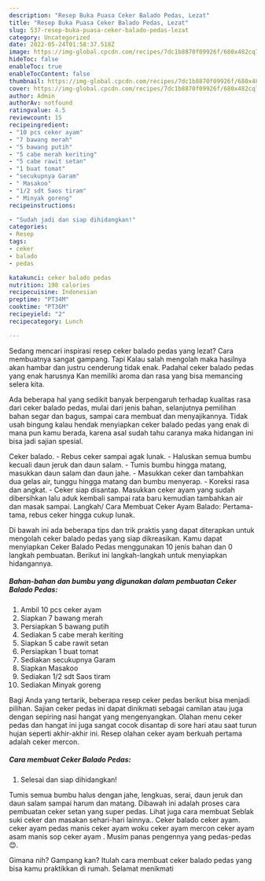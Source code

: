 ```yaml
---
description: "Resep Buka Puasa Ceker Balado Pedas, Lezat"
title: "Resep Buka Puasa Ceker Balado Pedas, Lezat"
slug: 537-resep-buka-puasa-ceker-balado-pedas-lezat
category: Uncategorized
date: 2022-05-24T01:58:37.518Z
image: https://img-global.cpcdn.com/recipes/7dc1b8870f09926f/680x482cq70/ceker-balado-pedas-foto-resep-utama.jpg
hideToc: false
enableToc: true
enableTocContent: false
thumbnail: https://img-global.cpcdn.com/recipes/7dc1b8870f09926f/680x482cq70/ceker-balado-pedas-foto-resep-utama.jpg
cover: https://img-global.cpcdn.com/recipes/7dc1b8870f09926f/680x482cq70/ceker-balado-pedas-foto-resep-utama.jpg
author: Admin
authorAv: notfound
ratingvalue: 4.5
reviewcount: 15
recipeingredient:
- "10 pcs ceker ayam"
- "7 bawang merah"
- "5 bawang putih"
- "5 cabe merah keriting"
- "5 cabe rawit setan"
- "1 buat tomat"
- "secukupnya Garam"
- " Masakoo"
- "1/2 sdt Saos tiram"
- " Minyak goreng"
recipeinstructions:

- "Sudah jadi dan siap dihidangkan!"
categories:
- Resep
tags:
- ceker
- balado
- pedas

katakunci: ceker balado pedas 
nutrition: 198 calories
recipecuisine: Indonesian
preptime: "PT34M"
cooktime: "PT36M"
recipeyield: "2"
recipecategory: Lunch

---
```



Sedang mencari inspirasi resep ceker balado pedas yang lezat? Cara membuatnya sangat gampang. Tapi Kalau salah mengolah maka hasilnya akan hambar dan justru cenderung tidak enak. Padahal ceker balado pedas yang enak harusnya Kan memiliki aroma dan rasa yang bisa memancing selera kita.


Ada beberapa hal yang sedikit banyak berpengaruh terhadap kualitas rasa dari ceker balado pedas, mulai dari jenis bahan, selanjutnya pemilihan bahan segar dan bagus, sampai cara membuat dan menyajikannya. Tidak usah bingung kalau hendak menyiapkan ceker balado pedas yang enak di mana pun kamu berada, karena asal sudah tahu caranya maka hidangan ini bisa jadi sajian spesial.

Ceker balado. - Rebus ceker sampai agak lunak. - Haluskan semua bumbu kecuali daun jeruk dan daun salam. - Tumis bumbu hingga matang, masukkan daun salam dan daun jahe. - Masukkan ceker dan tambahkan dua gelas air, tunggu hingga matang dan bumbu menyerap. - Koreksi rasa dan angkat. - Ceker siap disantap. Masukkan ceker ayam yang sudah dibersihkan lalu aduk kembali sampai rata baru kemudian tambahkan air dan masak sampai. Langkah/ Cara Membuat Ceker Ayam Balado: Pertama-tama, rebus ceker hingga cukup lunak.


Di bawah ini ada beberapa tips dan trik praktis yang dapat diterapkan untuk mengolah ceker balado pedas yang siap dikreasikan. Kamu dapat menyiapkan Ceker Balado Pedas menggunakan 10 jenis bahan dan 0 langkah pembuatan. Berikut ini langkah-langkah untuk menyiapkan hidangannya.

<!--inarticleads1-->

##### Bahan-bahan dan bumbu yang digunakan dalam pembuatan Ceker Balado Pedas:

1. Ambil 10 pcs ceker ayam
1. Siapkan 7 bawang merah
1. Persiapkan 5 bawang putih
1. Sediakan 5 cabe merah keriting
1. Siapkan 5 cabe rawit setan
1. Persiapkan 1 buat tomat
1. Sediakan secukupnya Garam
1. Siapkan  Masakoo
1. Sediakan 1/2 sdt Saos tiram
1. Sediakan  Minyak goreng


Bagi Anda yang tertarik, beberapa resep ceker pedas berikut bisa menjadi pilihan. Sajian ceker pedas ini dapat dinikmati sebagai camilan atau juga dengan sepiring nasi hangat yang mengenyangkan. Olahan menu ceker pedas dan hangat ini juga sangat cocok disantap di sore hari atau saat turun hujan seperti akhir-akhir ini. Resep olahan ceker ayam berkuah pertama adalah ceker mercon. 

<!--inarticleads2-->

##### Cara membuat Ceker Balado Pedas:


1. Selesai dan siap dihidangkan!

Tumis semua bumbu halus dengan jahe, lengkuas, serai, daun jeruk dan daun salam sampai harum dan matang. Dibawah ini adalah proses cara pembuatan ceker setan yang super pedas. Lihat juga cara membuat Seblak suki ceker dan masakan sehari-hari lainnya.. Ceker balado ceker ayam. ceker ayam pedas manis ceker ayam woku ceker ayam mercon ceker ayam asam manis sop ceker ayam . Musim panas pengennya yang pedas-pedas 😊. 

Gimana nih? Gampang kan? Itulah cara membuat ceker balado pedas yang bisa kamu praktikkan di rumah. Selamat menikmati
